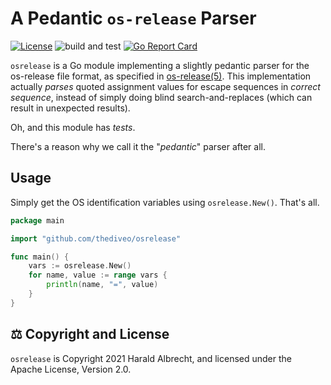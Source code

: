<!-- markdownlint-disable-next-line MD022 -->
# A Pedantic `os-release` Parser

[![License](https://img.shields.io/github/license/thediveo/osrelease)](https://img.shields.io/github/license/thediveo/osrelease)
![build and test](https://github.com/thediveo/osrelease/workflows/build%20and%20test/badge.svg?branch=master)
[![Go Report Card](https://goreportcard.com/badge/github.com/thediveo/osrelease)](https://goreportcard.com/report/github.com/thediveo/osrelease)

`osrelease` is a Go module implementing a slightly pedantic parser for the
os-release file format, as specified in
[os-release(5)](https://www.freedesktop.org/software/systemd/man/os-release.html).
This implementation actually _parses_ quoted assignment values for escape
sequences in _correct sequence_, instead of simply doing blind
search-and-replaces (which can result in unexpected results).

Oh, and this module has _tests_.

There's a reason why we call it the "_pedantic_" parser after all.

## Usage

Simply get the OS identification variables using `osrelease.New()`. That's all.

```go
package main

import "github.com/thediveo/osrelease"

func main() {
    vars := osrelease.New()
    for name, value := range vars {
        println(name, "=", value)
    }
}
```

## ⚖️ Copyright and License

`osrelease` is Copyright 2021 Harald Albrecht, and licensed under the Apache
License, Version 2.0.
